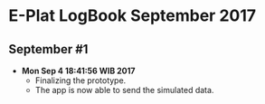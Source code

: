 E-Plat LogBook September 2017
=======================

September #1
------------
- **Mon Sep  4 18:41:56 WIB 2017**
	- Finalizing the prototype.
	- The app is now able to send the simulated data. 